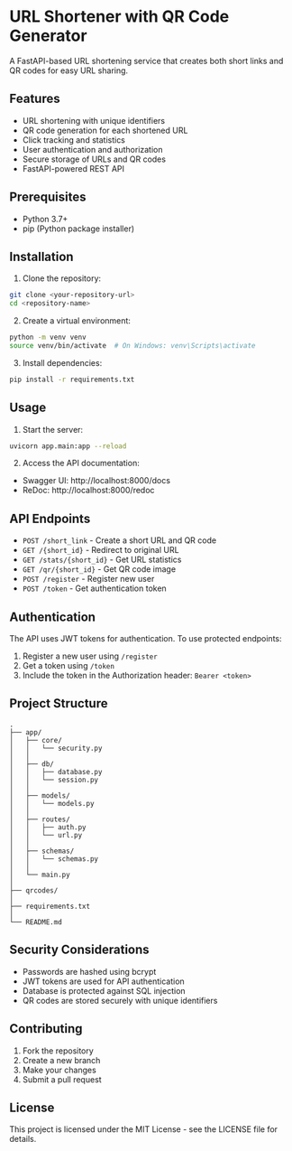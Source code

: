 # URL Shortener with QR Code Generator

A FastAPI-based URL shortening service that creates both short links and QR codes for easy URL sharing.

## Features

- URL shortening with unique identifiers
- QR code generation for each shortened URL
- Click tracking and statistics
- User authentication and authorization
- Secure storage of URLs and QR codes
- FastAPI-powered REST API

## Prerequisites

- Python 3.7+
- pip (Python package installer)

## Installation

1. Clone the repository:
```bash
git clone <your-repository-url>
cd <repository-name>
```

2. Create a virtual environment:
```bash
python -m venv venv
source venv/bin/activate  # On Windows: venv\Scripts\activate
```

3. Install dependencies:
```bash
pip install -r requirements.txt
```

## Usage

1. Start the server:
```bash
uvicorn app.main:app --reload
```

2. Access the API documentation:
- Swagger UI: http://localhost:8000/docs
- ReDoc: http://localhost:8000/redoc

## API Endpoints

- `POST /short_link` - Create a short URL and QR code
- `GET /{short_id}` - Redirect to original URL
- `GET /stats/{short_id}` - Get URL statistics
- `GET /qr/{short_id}` - Get QR code image
- `POST /register` - Register new user
- `POST /token` - Get authentication token

## Authentication

The API uses JWT tokens for authentication. To use protected endpoints:

1. Register a new user using `/register`
2. Get a token using `/token`
3. Include the token in the Authorization header: `Bearer <token>`

## Project Structure

```
.
├── app/
│   ├── core/
│   │   └── security.py
│   │   
│   ├── db/
│   │   ├── database.py
│   │   └── session.py
│   │   
│   ├── models/
│   │   └── models.py
│   │   
│   ├── routes/
│   │   ├── auth.py
│   │   └── url.py
│   │   
│   ├── schemas/
│   │   └── schemas.py
│   │   
│   └── main.py
│   
├── qrcodes/
│   
├── requirements.txt
│   
└── README.md
```

## Security Considerations

- Passwords are hashed using bcrypt
- JWT tokens are used for API authentication
- Database is protected against SQL injection
- QR codes are stored securely with unique identifiers

## Contributing

1. Fork the repository
2. Create a new branch
3. Make your changes
4. Submit a pull request

## License

This project is licensed under the MIT License - see the LICENSE file for details. 